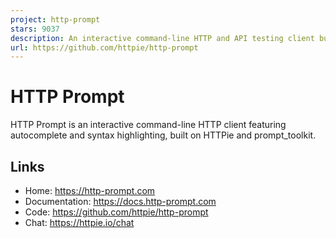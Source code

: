```yaml
---
project: http-prompt
stars: 9037
description: An interactive command-line HTTP and API testing client built on top of HTTPie featuring autocomplete, syntax highlighting, and more. https://twitter.com/httpie
url: https://github.com/httpie/http-prompt
---
```


HTTP Prompt
===========

HTTP Prompt is an interactive command-line HTTP client featuring autocomplete and syntax highlighting, built on HTTPie and prompt\_toolkit.

Links
-----

-   Home: https://http-prompt.com
-   Documentation: https://docs.http-prompt.com
-   Code: https://github.com/httpie/http-prompt
-   Chat: https://httpie.io/chat
